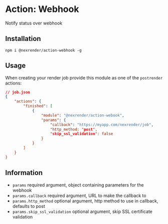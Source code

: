 # Action: Webhook

Notify status over webhook

## Installation

```
npm i @nexrender/action-webhook -g
```

## Usage

When creating your render job provide this module as one of the `postrender` actions:

```json
// job.json
{
    "actions": {
        "finished": [
            {
                "module": "@nexrender/action-webook",
                "params": {
                    "callback": "https://myapp.com/nexrender/job",
                    "http_method: "post",
                    "skip_ssl_validation": false
                }
            }
        ]
    }
}
```

## Information
* `params` required argument, object containing parameters for the webhook 
* `params.callback` required argument, URL to make the callback to
* `params.http_method` optional argument, http method to use in callback, defaults to post
* `params.skip_ssl_validation` optional argument, skip SSL certificate validation
